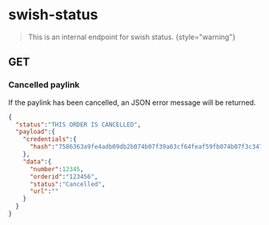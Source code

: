 # swish-status

<include from="Snippets-PaylinkAPI.md" element-id="snippet-header" />

> This is an internal endpoint for swish status.
> {style="warning"}

## GET

### Cancelled paylink
If the paylink has been cancelled, an JSON error message will be returned.

```json
{
  "status":"THIS ORDER IS CANCELLED",
  "payload":{
    "credentials":{
      "hash":"7586363a9fe4adb09db2b074b07f39a63cf64feaf59fb074b07f3c347586363a9fe4adb09db2d31671e721dba347f274264d27ae713e0cfe4490ae2f8958a469"
    },
    "data":{
      "number":12345,
      "orderid":"123456",
      "status":"Cancelled",
      "url":""
    }
  }
}
```